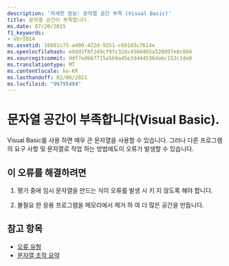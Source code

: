 ```yaml
---
description: '자세한 정보: 문자열 공간 부족 (Visual Basic)'
title: 문자열 공간이 부족합니다.
ms.date: 07/20/2015
f1_keywords:
- vbrID14
ms.assetid: 16681c75-a400-422d-9351-c691d3c7614e
ms.openlocfilehash: e9dd3f8f249cf9fc32dc4560465a520d97e8c084
ms.sourcegitcommit: ddf7edb67715a5b9a45e3dd44536dabc153c1de0
ms.translationtype: MT
ms.contentlocale: ko-KR
ms.lasthandoff: 02/06/2021
ms.locfileid: "99795494"
---
```

# <a name="out-of-string-space-visual-basic"></a>문자열 공간이 부족합니다(Visual Basic).

Visual Basic를 사용 하면 매우 큰 문자열을 사용할 수 있습니다. 그러나 다른 프로그램의 요구 사항 및 문자열로 작업 하는 방법에도이 오류가 발생할 수 있습니다.  
  
## <a name="to-correct-this-error"></a>이 오류를 해결하려면  
  
1. 평가 중에 임시 문자열을 만드는 식이 오류를 발생 시 키 지 않도록 해야 합니다.  
  
2. 불필요 한 응용 프로그램을 메모리에서 제거 하 여 더 많은 공간을 만듭니다.  
  
## <a name="see-also"></a>참고 항목

- [오류 유형](../../programming-guide/language-features/error-types.md)
- [문자열 조작 요약](../keywords/string-manipulation-summary.md)
